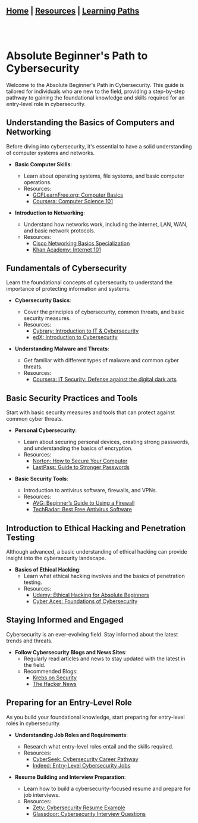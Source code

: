 ## [Home](/index.md) | [Resources](/resources.md) | [Learning Paths](/learning-paths.md)
<br />
<br />

# Absolute Beginner's Path to Cybersecurity

Welcome to the Absolute Beginner's Path in Cybersecurity. This guide is tailored for individuals who are new to the field, providing a step-by-step pathway to gaining the foundational knowledge and skills required for an entry-level role in cybersecurity.

## Understanding the Basics of Computers and Networking

Before diving into cybersecurity, it's essential to have a solid understanding of computer systems and networks.

- **Basic Computer Skills**:
  - Learn about operating systems, file systems, and basic computer operations.
  - Resources:
    - [GCFLearnFree.org: Computer Basics](https://edu.gcfglobal.org/en/topics/computerbasics/)
    - [Coursera: Computer Science 101](https://www.coursera.org/specializations/computer-fundamentals)

- **Introduction to Networking**:
  - Understand how networks work, including the internet, LAN, WAN, and basic network protocols.
  - Resources:
    - [Cisco Networking Basics Specialization](https://www.coursera.org/specializations/networking-basics)
    - [Khan Academy: Internet 101](https://www.khanacademy.org/computing/computer-science/internet-intro)

## Fundamentals of Cybersecurity

Learn the foundational concepts of cybersecurity to understand the importance of protecting information and systems.

- **Cybersecurity Basics**:
  - Cover the principles of cybersecurity, common threats, and basic security measures.
  - Resources:
    - [Cybrary: Introduction to IT & Cybersecurity](https://www.cybrary.it/course/intro-to-infosec/)
    - [edX: Introduction to Cybersecurity](https://www.edx.org/course/introduction-to-cybersecurity)

- **Understanding Malware and Threats**:
  - Get familiar with different types of malware and common cyber threats.
  - Resources:
    - [Coursera: IT Security: Defense against the digital dark arts](https://www.coursera.org/learn/it-security)

## Basic Security Practices and Tools

Start with basic security measures and tools that can protect against common cyber threats.

- **Personal Cybersecurity**:
  - Learn about securing personal devices, creating strong passwords, and understanding the basics of encryption.
  - Resources:
    - [Norton: How to Secure Your Computer](https://us.norton.com/internetsecurity-how-to-how-to-secure-your-computer.html)
    - [LastPass: Guide to Stronger Passwords](https://www.lastpass.com/features/password-generator)

- **Basic Security Tools**:
  - Introduction to antivirus software, firewalls, and VPNs.
  - Resources:
    - [AVG: Beginner’s Guide to Using a Firewall](https://www.avg.com/en/signal/what-is-a-firewall)
    - [TechRadar: Best Free Antivirus Software](https://www.techradar.com/best/best-free-antivirus)

## Introduction to Ethical Hacking and Penetration Testing

Although advanced, a basic understanding of ethical hacking can provide insight into the cybersecurity landscape.

- **Basics of Ethical Hacking**:
  - Learn what ethical hacking involves and the basics of penetration testing.
  - Resources:
    - [Udemy: Ethical Hacking for Absolute Beginners](https://www.udemy.com/course/hacking-for-beginners/)
    - [Cyber Aces: Foundations of Cybersecurity](https://www.cyberaces.org/courses/foundations/)

## Staying Informed and Engaged

Cybersecurity is an ever-evolving field. Stay informed about the latest trends and threats.

- **Follow Cybersecurity Blogs and News Sites**:
  - Regularly read articles and news to stay updated with the latest in the field.
  - Recommended Blogs:
    - [Krebs on Security](https://krebsonsecurity.com/)
    - [The Hacker News](https://thehackernews.com/)

## Preparing for an Entry-Level Role

As you build your foundational knowledge, start preparing for entry-level roles in cybersecurity.

- **Understanding Job Roles and Requirements**:
  - Research what entry-level roles entail and the skills required.
  - Resources:
    - [CyberSeek: Cybersecurity Career Pathway](https://www.cyberseek.org/pathway.html)
    - [Indeed: Entry-Level Cybersecurity Jobs](https://www.indeed.com/q-Entry-Level-Cyber-Security-jobs.html)

- **Resume Building and Interview Preparation**:
  - Learn how to build a cybersecurity-focused resume and prepare for job interviews.
  - Resources:
    - [Zety: Cybersecurity Resume Example](https://zety.com/blog/cyber-security-resume-example)
    - [Glassdoor: Cybersecurity Interview Questions](https://www.glassdoor.com/Interview/cyber-security-interview-questions-SRCH_KO0,14.htm)
